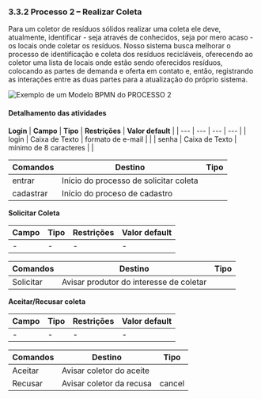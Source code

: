 ### 3.3.2 Processo 2 – Realizar Coleta

Para um coletor de resíduos sólidos realizar uma coleta ele deve, atualmente, identificar - seja através
de conhecidos, seja por mero acaso - os locais onde coletar os resíduos.
Nosso sistema busca melhorar o processo de identificação e coleta dos resíduos recicláveis, oferecendo ao
coletor uma lista de locais onde estão sendo oferecidos resíduos, colocando as partes de demanda e oferta
em contato e, então, registrando as interações entre as duas partes para a atualização do próprio sistema.


![Exemplo de um Modelo BPMN do PROCESSO 2](images/solicitar-coleta-bpmn.png "Modelo BPMN do Processo 2 - solicitar coleta.")


#### Detalhamento das atividades
**Login**
| **Campo**       | **Tipo**         | **Restrições** | **Valor default** |
| ---             | ---              | ---            | ---               |
| login           | Caixa de Texto   | formato de e-mail |                |
| senha           | Caixa de Texto   | mínimo de 8 caracteres |           |

| **Comandos**         |  **Destino**                           |     **Tipo**      |
| ---                  | ---                                    | ---               |
| entrar               | Início do processo de solicitar coleta |                   |
| cadastrar            | Início do proceso de cadastro          |                   |


**Solicitar Coleta**

| **Campo**       | **Tipo**         | **Restrições** | **Valor default** |
| ---             | ---              | ---            | ---               |
|       -         |        -         |       -        |       -           |

| **Comandos**         |  **Destino**                   | **Tipo**          |
| ---                  | ---                            | ---               |
|        Solicitar     | Avisar produtor do interesse de coletar |          |

**Aceitar/Recusar coleta**

| **Campo**       | **Tipo**         | **Restrições** | **Valor default** |
| ---             | ---              | ---            | ---               |
|       -         |        -         |       -        |       -           |

| **Comandos**         |  **Destino**                   | **Tipo**          |
| ---                  | ---                            | ---               |
|        Aceitar       | Avisar coletor do aceite       |                   |
|        Recusar       | Avisar coletor da recusa       |  cancel           |